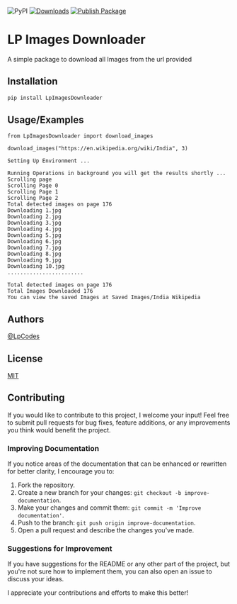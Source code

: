 ![PyPI](https://img.shields.io/pypi/v/lpimagesdownloader)
[![Downloads](https://static.pepy.tech/personalized-badge/lpimagesdownloader?period=total&units=international_system&left_color=black&right_color=brightgreen&left_text=Downloads)](https://pepy.tech/project/lpimagesdownloader) [![Publish Package](https://github.com/LpCodes/LP-All-Images-Downloader/actions/workflows/python-publish.yml/badge.svg)](https://github.com/LpCodes/LP-All-Images-Downloader/actions/workflows/python-publish.yml)

# LP Images Downloader

A simple package to download all Images from the url provided


## Installation

```bash
pip install LpImagesDownloader
```
    
    
## Usage/Examples

```
from LpImagesDownloader import download_images

download_images("https://en.wikipedia.org/wiki/India", 3)

Setting Up Environment ... 

Running Operations in background you will get the results shortly ... 
Scrolling page
Scrolling Page 0
Scrolling Page 1
Scrolling Page 2
Total detected images on page 176
Downloading 1.jpg
Downloading 2.jpg
Downloading 3.jpg
Downloading 4.jpg
Downloading 5.jpg
Downloading 6.jpg
Downloading 7.jpg
Downloading 8.jpg
Downloading 9.jpg
Downloading 10.jpg
........................

Total detected images on page 176
Total Images Downloaded 176
You can view the saved Images at Saved Images/India Wikipedia

```

## Authors

[@LpCodes](https://github.com/LpCodes)


## License

[MIT](https://choosealicense.com/licenses/mit/)

## Contributing

If you would like to contribute to this project, I welcome your input! Feel free to submit pull requests for bug fixes, feature additions, or any improvements you think would benefit the project.

### Improving Documentation

If you notice areas of the documentation that can be enhanced or rewritten for better clarity, I encourage you to:

1. Fork the repository.
2. Create a new branch for your changes: `git checkout -b improve-documentation`.
3. Make your changes and commit them: `git commit -m 'Improve documentation'`.
4. Push to the branch: `git push origin improve-documentation`.
5. Open a pull request and describe the changes you've made.

### Suggestions for Improvement

If you have suggestions for the README or any other part of the project, but you're not sure how to implement them, you can also open an issue to discuss your ideas.

I appreciate your contributions and efforts to make this  better!


